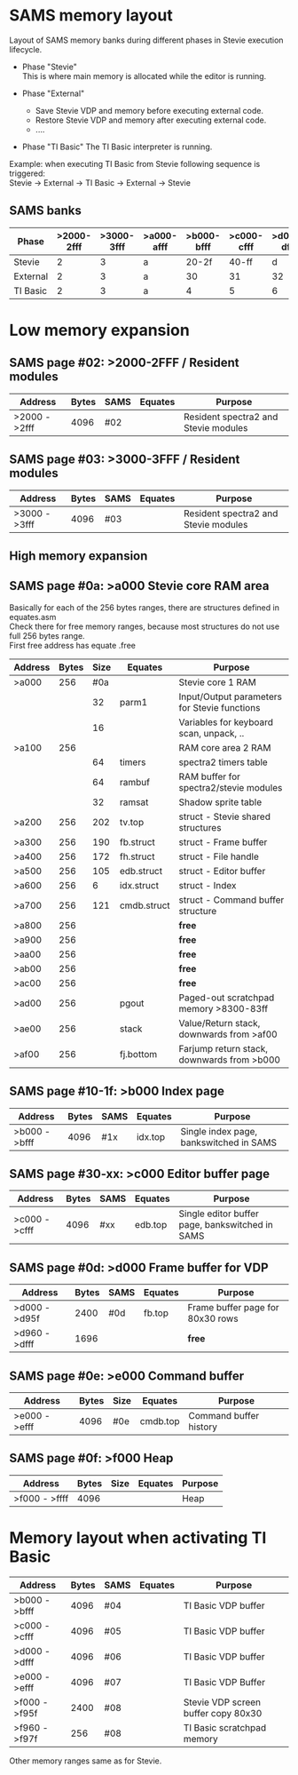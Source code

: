 # SAMS memory layout

Layout of SAMS memory banks during different phases in Stevie execution lifecycle.

* Phase "Stevie"  
  This is where main memory is allocated while the editor is running.

* Phase "External"  
  - Save Stevie VDP and memory before executing external code.
  - Restore Stevie VDP and memory after executing external code.  
  - ....    

* Phase "TI Basic"
  The TI Basic interpreter is running.


Example: when executing TI Basic from Stevie following sequence is triggered:   
Stevie -> External -> TI Basic -> External -> Stevie


## SAMS banks 


| Phase       | >2000-2fff | >3000-3fff | >a000-afff | >b000-bfff | >c000-cfff | >d000-dfff | >e000-efff | >f000-ffff |  
|-------------|------------|------------|------------|------------|------------|------------|------------|------------|  
| Stevie      |      2     |      3     |      a     |   20-2f    |    40-ff   |      d     |      e     |      f     |  
| External    |      2     |      3     |      a     |     30     |     31     |     32     |     33     |     34     |  
| TI Basic    |      2     |      3     |      a     |     4      |      5     |      6     |      7     |      8     |  


     


# Low memory expansion

## SAMS page #02: >2000-2FFF / Resident modules

| Address       | Bytes | SAMS | Equates        | Purpose                                         | 
|---------------|-------|------|----------------|-------------------------------------------------|
| >2000 - >2fff | 4096  | #02  |                | Resident spectra2 and Stevie modules            |


## SAMS page #03: >3000-3FFF / Resident modules

| Address       | Bytes | SAMS | Equates        | Purpose                                         | 
|---------------|-------|------|----------------|-------------------------------------------------|
| >3000 - >3fff | 4096  | #03  |                | Resident spectra2 and Stevie modules            |



## High memory expansion

## SAMS page #0a: >a000  Stevie core RAM area

Basically for each of the 256 bytes ranges, there are structures defined in equates.asm  
Check there for free memory ranges, because most structures do not use full 256 bytes range.  
First free address has equate <struct>.free

| Address       | Bytes | Size | Equates        | Purpose                                         | 
|---------------|-------|------|----------------|-------------------------------------------------|
| >a000         |  256  |  #0a |                | Stevie core 1 RAM                               |
|               |       |   32 | parm1          |   Input/Output parameters for Stevie functions  |
|               |       |   16 |                |   Variables for keyboard scan, unpack, ..       | 
| >a100         |  256  |      |                | RAM core area 2 RAM                             |
|               |       |   64 | timers         |   spectra2 timers table                         | 
|               |       |   64 | rambuf         |   RAM buffer for spectra2/stevie modules        | 
|               |       |   32 | ramsat         |   Shadow sprite table                           | 
| >a200         |  256  |  202 | tv.top         | struct - Stevie shared structures               |
| >a300         |  256  |  190 | fb.struct      | struct - Frame buffer                           |
| >a400         |  256  |  172 | fh.struct      | struct - File handle                            |
| >a500         |  256  |  105 | edb.struct     | struct - Editor buffer                          |
| >a600         |  256  |    6 | idx.struct     | struct - Index                                  |
| >a700         |  256  |  121 | cmdb.struct    | struct - Command buffer structure               |
| >a800         |  256  |      |                | **free**                                        |
| >a900         |  256  |      |                | **free**                                        |
| >aa00         |  256  |      |                | **free**                                        |
| >ab00         |  256  |      |                | **free**                                        |
| >ac00         |  256  |      |                | **free**                                        |
| >ad00         |  256  |      | pgout          | Paged-out scratchpad memory >8300-83ff          |
| >ae00         |  256  |      | stack          | Value/Return stack, downwards from >af00        |
| >af00         |  256  |      | fj.bottom      | Farjump return stack, downwards from >b000      |


## SAMS page #10-1f: >b000  Index page

| Address       | Bytes | SAMS | Equates        | Purpose                                         | 
|---------------|-------|------|----------------|-------------------------------------------------|
| >b000 - >bfff | 4096  |  #1x | idx.top        | Single index page, bankswitched in SAMS         |


## SAMS page #30-xx: >c000  Editor buffer page

| Address       | Bytes | SAMS | Equates        | Purpose                                         | 
|---------------|-------|------|----------------|-------------------------------------------------|
| >c000 - >cfff | 4096  |  #xx | edb.top        | Single editor buffer page, bankswitched in SAMS |


## SAMS page #0d: >d000  Frame buffer for VDP

| Address       | Bytes | SAMS | Equates        | Purpose                                         | 
|---------------|-------|------|----------------|-------------------------------------------------|
| >d000 - >d95f | 2400  |  #0d | fb.top         | Frame buffer page for 80x30 rows                |
| >d960 - >dfff | 1696  |      |                | **free**                                        |


## SAMS page #0e: >e000  Command buffer

| Address       | Bytes | Size | Equates        | Purpose                                         | 
|---------------|-------|------|----------------|-------------------------------------------------|
| >e000 - >efff | 4096  |  #0e | cmdb.top       | Command buffer history                          |


## SAMS page #0f: >f000  Heap

| Address       | Bytes | Size | Equates        | Purpose                                         | 
|---------------|-------|------|----------------|-------------------------------------------------|
| >f000 - >ffff | 4096  |      |                | Heap                                            |



# Memory layout when activating TI Basic

| Address       | Bytes | SAMS | Equates        | Purpose                                         | 
|---------------|-------|------|----------------|-------------------------------------------------|
| >b000 - >bfff | 4096  |  #04 |                | TI Basic VDP buffer                             |
| >c000 - >cfff | 4096  |  #05 |                | TI Basic VDP buffer                             |
| >d000 - >dfff | 4096  |  #06 |                | TI Basic VDP buffer                             |
| >e000 - >efff | 4096  |  #07 |                | TI Basic VDP Buffer                             |
| >f000 - >f95f | 2400  |  #08 |                | Stevie VDP screen buffer copy 80x30             |
| >f960 - >f97f |  256  |  #08 |                | TI Basic scratchpad memory                      |

Other memory ranges same as for Stevie.
